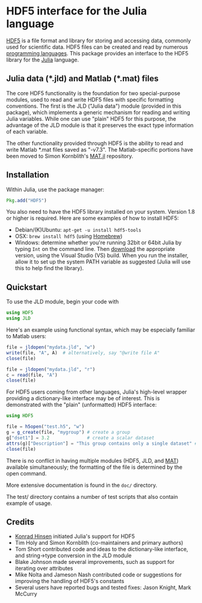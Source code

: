 # HDF5 interface for the Julia language

[HDF5][HDF5] is a file format and library for storing and accessing
data, commonly used for scientific data. HDF5 files can be created and
read by numerous [programming
languages](http://www.hdfgroup.org/tools5desc.html).  This package
provides an interface to the HDF5 library for the
[Julia][Julia] language.

## Julia data (\*.jld) and Matlab (\*.mat) files

The core HDF5 functionality is the foundation for two special-purpose modules, used to read and write HDF5 files with specific formatting conventions. The first is the JLD ("Julia data") module (provided in this package), which implements a generic mechanism for reading and writing Julia variables. While one can use "plain" HDF5 for this purpose, the advantage of the JLD module is that it preserves the exact type information of each variable.

The other functionality provided through HDF5 is the ability to read and write Matlab \*.mat files saved as "-v7.3". The Matlab-specific portions have been moved to Simon Kornblith's [MAT.jl](https://github.com/simonster/MAT.jl) repository.

## Installation

Within Julia, use the package manager:
```julia
Pkg.add("HDF5")
```

You also need to have the HDF5 library installed on your system. Version 1.8 or higher is required. Here are some examples of how to install HDF5:

- Debian/(K)Ubuntu: `apt-get -u install hdf5-tools`
- OSX: `brew install hdf5` (using [Homebrew](http://mxcl.github.com/homebrew/))
- Windows: determine whether you're running 32bit or 64bit Julia by typing `Int` on the command line. Then [download](http://www.hdfgroup.org/HDF5/release/obtain5.html) the appropriate version, using the Visual Studio (VS) build. When you run the installer, allow it to set up the system PATH variable as suggested (Julia will use this to help find the library).

## Quickstart

To use the JLD module, begin your code with

```julia
using HDF5
using JLD
```

Here's an example using functional syntax, which may be especially familiar to Matlab users:

```julia
file = jldopen("mydata.jld", "w")
write(file, "A", A)  # alternatively, say "@write file A"
close(file)

file = jldopen("mydata.jld", "r")
c = read(file, "A")
close(file)
```

For HDF5 users coming from other languages, Julia's high-level wrapper providing a dictionary-like interface may be of interest. This is demonstrated with the "plain" (unformatted) HDF5 interface:

```julia
using HDF5

file = h5open("test.h5", "w")
g = g_create(file, "mygroup") # create a group
g["dset1"] = 3.2              # create a scalar dataset
attrs(g)["Description"] = "This group contains only a single dataset" # an attribute
close(file)
```

There is no conflict in having multiple modules (HDF5, JLD, and [MAT](https://github.com/simonster/MAT.jl)) available simultaneously; the formatting of the file is determined by the open command.

More extensive documentation is found in the `doc/` directory.

The test/ directory contains a number of test scripts that also contain example of usage.

## Credits

- [Konrad Hinsen](https://github.com/khinsen/julia_hdf5) initiated Julia's support for HDF5
- Tim Holy and Simon Kornblith (co-maintainers and primary authors)
- Tom Short contributed code and ideas to the dictionary-like interface, and string->type conversion in the JLD module
- Blake Johnson made several improvements, such as support for iterating over attributes
- Mike Nolta and Jameson Nash contributed code or suggestions for improving the handling of HDF5's constants
- Several users have reported bugs and tested fixes: Jason Knight, Mark McCurry


[Julia]: http://julialang.org "Julia"
[HDF5]: http://www.hdfgroup.org/HDF5/ "HDF5"
